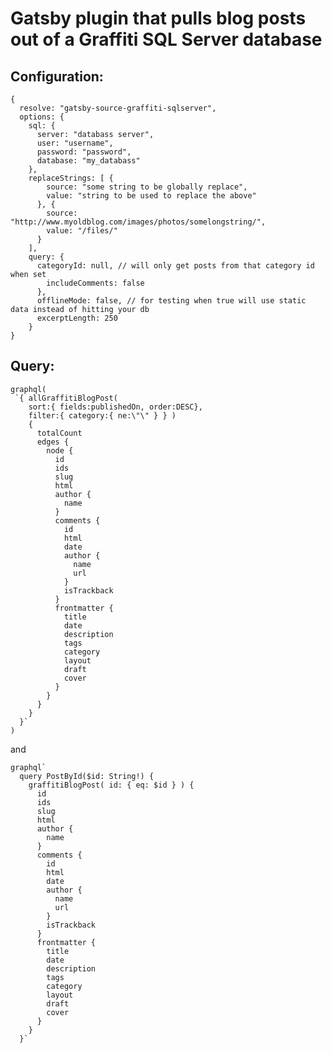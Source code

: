 # Gatsby plugin that pulls blog posts out of a Graffiti SQL Server database

## Configuration:

    {
      resolve: "gatsby-source-graffiti-sqlserver",
      options: {
        sql: {
          server: "databass server",
          user: "username",
          password: "password",
          database: "my_databass"
        },
        replaceStrings: [ {
            source: "some string to be globally replace",
            value: "string to be used to replace the above"
          }, {
            source: "http://www.myoldblog.com/images/photos/somelongstring/",
            value: "/files/"
          }
        ],
        query: {
          categoryId: null, // will only get posts from that category id when set
            includeComments: false
          },
          offlineMode: false, // for testing when true will use static data instead of hitting your db
          excerptLength: 250
        }
    }

## Query:

    graphql(
     `{ allGraffitiBlogPost(
        sort:{ fields:publishedOn, order:DESC},
        filter:{ category:{ ne:\"\" } } )
        {
          totalCount
          edges {
            node {
              id
              ids
              slug
              html
              author {
                name
              }
              comments {
                id
                html
                date
                author {
                  name
                  url
                }
                isTrackback
              }
              frontmatter {
                title
                date
                description
                tags
                category
                layout
                draft
                cover
              }
            }
          }
        }
      }`
    )

and

    graphql`
      query PostById($id: String!) {
        graffitiBlogPost( id: { eq: $id } ) {
          id
          ids
          slug
          html
          author {
            name
          }
          comments {
            id
            html
            date
            author {
              name
              url
            }
            isTrackback
          }
          frontmatter {
            title
            date
            description
            tags
            category
            layout
            draft
            cover
          }
        }
      }`

